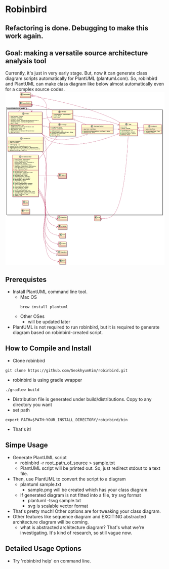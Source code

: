 Robinbird
==========

## Refactoring is done. Debugging to make this work again.

## Goal: making a versatile source architecture analysis tool
Currently, it's just in very early stage.
But, now it can generate class diagram scripts automatically for PlantUML (plantuml.com).
So, robinbird and PlantUML can make class diagram like below almost automatically even for a complex source codes.
![Class diagram sample](/sample.png)

## Prerequistes
* Install PlantUML command line tool.
  * Mac OS
    ```
    brew install plantuml
    ```
  * Other OSes
    * will be updated later
* PlantUML is not required to run robinbird,
but it is required to generate diagram based on robinbird-created script.

## How to Compile and Install
* Clone robinbird
```
git clone https://github.com/SeokhyunKim/robinbird.git
```
* robinbird is using gradle wrapper
```
./gradlew build
```
* Distribution file is generated under build/distributions. Copy to any directory you want
* set path
```
export PATH=$PATH:YOUR_INSTALL_DIRECTORY/robinbird/bin
```
* That's it!

## Simpe Usage
* Generate PlantUML script
  * robinbird -r root_path_of_source > sample.txt
  * PlantUML script will be printed out. So, just redirect stdout to a text file.
* Then, use PlantUML to convert the script to a diagram
  * plantuml sample.txt
    * sample.png will be created which has your class diagram.
  * If generated diagram is not fitted into a file, try svg format
    * plantuml -tsvg sample.txt
    * svg is scalable vector format
* That's pretty much! Other options are for tweaking your class diagram.
* Other features like sequence diagram and EXCITING abstracted architecture diagram will be coming.
  * what is abstracted architecture diagram? That's what we're investigating. It's kind of research, so still vague now.
    
## Detailed Usage Options
* Try 'robinbird help' on command line.

 
